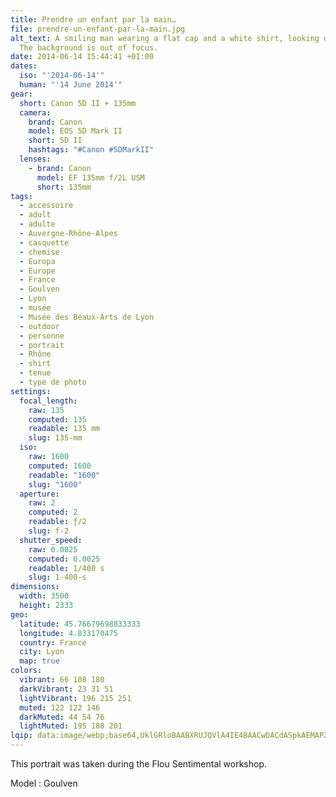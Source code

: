 ```yaml
---
title: Prendre un enfant par la main…
file: prendre-un-enfant-par-la-main.jpg
alt_text: A smiling man wearing a flat cap and a white shirt, looking downwards.
  The background is out of focus.
date: 2014-06-14 15:44:41 +01:00
dates:
  iso: "'2014-06-14'"
  human: "'14 June 2014'"
gear:
  short: Canon 5D II + 135mm
  camera:
    brand: Canon
    model: EOS 5D Mark II
    short: 5D II
    hashtags: "#Canon #5DMarkII"
  lenses:
    - brand: Canon
      model: EF 135mm f/2L USM
      short: 135mm
tags:
  - accessoire
  - adult
  - adulte
  - Auvergne-Rhône-Alpes
  - casquette
  - chemise
  - Europa
  - Europe
  - France
  - Goulven
  - Lyon
  - musée
  - Musée des Beaux-Arts de Lyon
  - outdoor
  - personne
  - portrait
  - Rhône
  - shirt
  - tenue
  - type de photo
settings:
  focal_length:
    raw: 135
    computed: 135
    readable: 135 mm
    slug: 135-mm
  iso:
    raw: 1600
    computed: 1600
    readable: "1600"
    slug: "1600"
  aperture:
    raw: 2
    computed: 2
    readable: ƒ/2
    slug: f-2
  shutter_speed:
    raw: 0.0025
    computed: 0.0025
    readable: 1/400 s
    slug: 1-400-s
dimensions:
  width: 3500
  height: 2333
geo:
  latitude: 45.76679698833333
  longitude: 4.833170475
  country: France
  city: Lyon
  map: true
colors:
  vibrant: 66 108 180
  darkVibrant: 23 31 51
  lightVibrant: 196 215 251
  muted: 122 122 146
  darkMuted: 44 54 76
  lightMuted: 195 188 201
lqip: data:image/webp;base64,UklGRloBAABXRUJQVlA4IE4BAACwDACdASpkAEMAP22my1i0rb0vMHnKW6AtiWMAy6RWgOR+XFRHpMwAv6QmaCBar5/KPiYrd3iGqMOp73ekm6Ni90jSm/7G7yCdSjOTTMv4596nOwo/MUPomutRnGZV1PMf7tSYNxuAAWyja2LGYAD+58r4qim91s++bZjkW8KlzNG1x1tcZ1/8aN8LhY5MHvsxMz1vikbMh5HCcirmh0ky0XSa0Z9lrpLPyhrdXhT6DsEkxV6lOudBUKeN+oyniq6g8KYLj/qas4ikHW6D48W82Z6gii2ZtSVeuc2CpOsBE6FZUvJaG8m+hEdwJ4R+M+Hav24NL89FgY+6gDHe+GMB8aLuMIXcWlGYTjRRjnTjAJuaKfJ1kgpuecMHJONaYqZGYmGhIAZh9aRuP0Nok159jNZpGcubAJJ7H0F7RFa4t7kwN+ex4JVI4rtLwAAA
---
```


This portrait was taken during the Flou Sentimental workshop.

Model : Goulven
